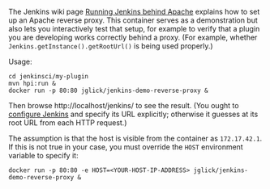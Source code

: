 The Jenkins wiki page [Running Jenkins behind Apache](https://wiki.jenkins-ci.org/display/JENKINS/Running+Jenkins+behind+Apache) explains how to set up an Apache reverse proxy.
This container serves as a demonstration but also lets you interactively test that setup, for example to verify that a plugin you are developing works correctly behind a proxy.
(For example, whether `Jenkins.getInstance().getRootUrl()` is being used properly.)

Usage:

```
cd jenkinsci/my-plugin
mvn hpi:run &
docker run -p 80:80 jglick/jenkins-demo-reverse-proxy &
```

Then browse http://localhost/jenkins/ to see the result.
(You ought to [configure Jenkins](http://localhost/jenkins/configure) and specify its URL explicitly; otherwise it guesses at its root URL from each HTTP request.)

The assumption is that the host is visible from the container as `172.17.42.1`.
If this is not true in your case, you must override the `HOST` environment variable to specify it:

```
docker run -p 80:80 -e HOST=<YOUR-HOST-IP-ADDRESS> jglick/jenkins-demo-reverse-proxy &
```
